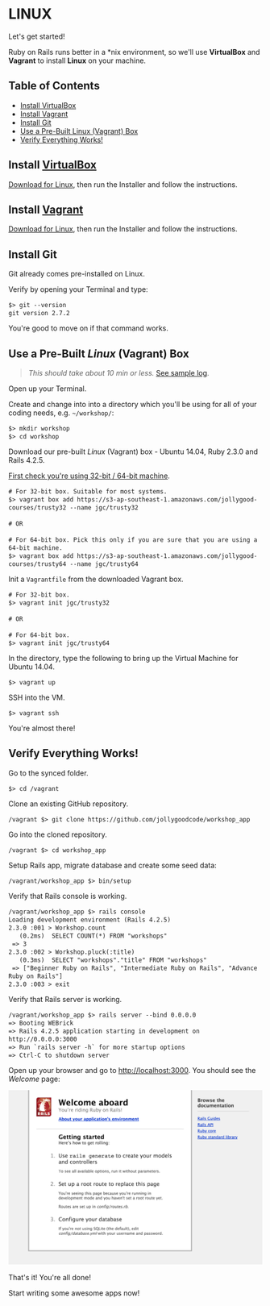 # LINUX

Let's get started!

Ruby on Rails runs better in a *nix environment, so we'll use __VirtualBox__ and __Vagrant__
to install __Linux__ on your machine.

## Table of Contents

- [Install VirtualBox](#install-virtualbox)
- [Install Vagrant](#install-vagrant)
- [Install Git](#install-git)
- [Use a Pre-Built Linux (Vagrant) Box](#use-a-pre-built-linux-vagrant-box)
- [Verify Everything Works!](#verify-everything-works)

## Install [VirtualBox](https://www.virtualbox.org)

[Download for Linux](https://www.virtualbox.org/wiki/Downloads),
then run the Installer and follow the instructions.

## Install [Vagrant](https://www.vagrantup.com)

[Download for Linux](https://www.vagrantup.com/downloads.html),
then run the Installer and follow the instructions.

## Install Git

Git already comes pre-installed on Linux.

Verify by opening your Terminal and type:

```
$> git --version
git version 2.7.2
```

You're good to move on if that command works.

## Use a Pre-Built _Linux_ (Vagrant) Box

> _This should take about 10 min or less._ [See sample log](sample.log).

Open up your Terminal.

Create and change into into a directory which you'll be using for all of your coding needs, e.g. `~/workshop/`:

```
$> mkdir workshop
$> cd workshop
```

Download our pre-built _Linux_ (Vagrant) box - Ubuntu 14.04, Ruby 2.3.0 and Rails 4.2.5.

[First check you're using 32-bit / 64-bit machine](http://superuser.com/questions/770554/check-if-my-machine-is-64-bit-capable-on-linux-ubuntu).

```
# For 32-bit box. Suitable for most systems.
$> vagrant box add https://s3-ap-southeast-1.amazonaws.com/jollygood-courses/trusty32 --name jgc/trusty32

# OR

# For 64-bit box. Pick this only if you are sure that you are using a 64-bit machine.
$> vagrant box add https://s3-ap-southeast-1.amazonaws.com/jollygood-courses/trusty64 --name jgc/trusty64
```

Init a `Vagrantfile` from the downloaded Vagrant box.

```
# For 32-bit box.
$> vagrant init jgc/trusty32

# OR

# For 64-bit box.
$> vagrant init jgc/trusty64
```

In the directory, type the following to bring up the Virtual Machine for Ubuntu 14.04.

```
$> vagrant up
```

SSH into the VM.

```
$> vagrant ssh
```

You're almost there!

## Verify Everything Works!

Go to the synced folder.

```
$> cd /vagrant
```

Clone an existing GitHub repository.

```
/vagrant $> git clone https://github.com/jollygoodcode/workshop_app
```

Go into the cloned repository.

```
/vagrant $> cd workshop_app
```

Setup Rails app, migrate database and create some seed data:

```
/vagrant/workshop_app $> bin/setup
```

Verify that Rails console is working.

```
/vagrant/workshop_app $> rails console
Loading development environment (Rails 4.2.5)
2.3.0 :001 > Workshop.count
   (0.2ms)  SELECT COUNT(*) FROM "workshops"
 => 3
2.3.0 :002 > Workshop.pluck(:title)
   (0.3ms)  SELECT "workshops"."title" FROM "workshops"
 => ["Beginner Ruby on Rails", "Intermediate Ruby on Rails", "Advance Ruby on Rails"]
2.3.0 :003 > exit
```

Verify that Rails server is working.

```
/vagrant/workshop_app $> rails server --bind 0.0.0.0
=> Booting WEBrick
=> Rails 4.2.5 application starting in development on http://0.0.0.0:3000
=> Run `rails server -h` for more startup options
=> Ctrl-C to shutdown server
```

Open up your browser and go to <http://localhost:3000>. You should see the _Welcome_ page:

![Rails 4.2 welcome page](/images/welcome.png)

That's it! You're all done!

Start writing some awesome apps now!
